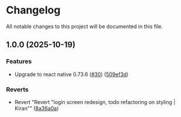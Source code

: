 # Changelog

All notable changes to this project will be documented in this file.

## 1.0.0 (2025-10-19)


### Features

* Upgrade to react native 0.73.6 ([#30](https://github.com/appium/VodQAReactNative/issues/30)) ([509ef3d](https://github.com/appium/VodQAReactNative/commit/509ef3d55de77819835e94884c3a61ce10c6c2c7))


### Reverts

* Revert "Revert "login screen redesign, todo refactoring on styling | Kiran"" ([8a36a0a](https://github.com/appium/VodQAReactNative/commit/8a36a0a41fec537c1412f1af53ab425d2c350961))
